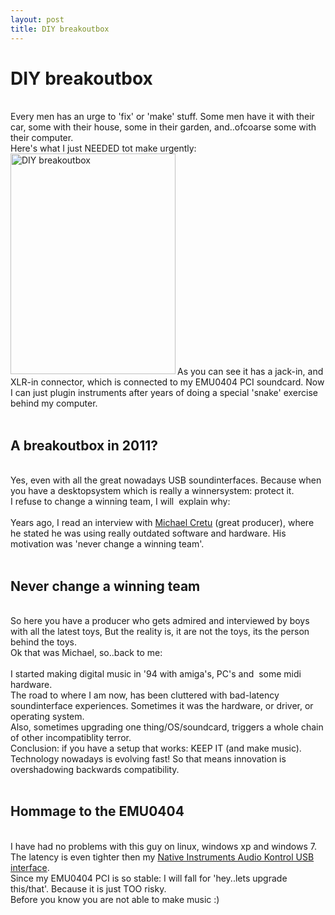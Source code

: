 ```yaml
---
layout: post
title: DIY breakoutbox
---
```

<h1>DIY breakoutbox</h1><br>Every men has an urge to 'fix' or 'make' stuff. Some men have it with their car, some with their house, some in their garden, and..ofcoarse some with their computer.<br>Here's what I just NEEDED tot make urgently:<br><img style="width: 264px; height: 353px;" class="img-align-left" alt="DIY breakoutbox" src="http://www.leondustar.nl/img/1_photo1.JPG" align="left"><br><br><br><br><br><br><br><br><br><br><br><br><br><br><br><br><br><br><br><br>As you can see it has a jack-in, and XLR-in connector, which is connected to my EMU0404 PCI soundcard. Now I can just plugin instruments after years of doing a special 'snake' exercise behind my computer.<br><br><h2>A breakoutbox in 2011?</h2>
<br>
Yes, even with all the great nowadays USB soundinterfaces. Because when you have a desktopsystem which is really a winnersystem: protect it. <br>I refuse to change a winning team, I will&nbsp; explain why:<br><br>Years ago, I read an interview with <a target="_blank" title="" href="http://en.wikipedia.org/wiki/Enigma_%28musical_project%29">Michael Cretu</a> (great producer), where he stated he was using really outdated software and hardware. His motivation was 'never change a winning team'.<br><br><h2>Never change a winning team</h2><br>So here you have a producer who gets admired and interviewed by boys with all the latest toys, But the reality is, it are not the toys, its the person behind the toys.<br>Ok that was Michael, so..back to me: <br><br>I started making digital music in '94 with amiga's, PC's and&nbsp; some midi hardware.<br>The road to where I am now, has been cluttered with bad-latency soundinterface experiences. Sometimes it was the hardware, or driver, or operating system.<br>Also, sometimes upgrading one thing/OS/soundcard, triggers a whole chain of other incompatiblity terror.<br>Conclusion: if you have a setup that works: KEEP IT (and make music).<br>Technology nowadays is evolving fast! So that means innovation is overshadowing backwards compatibility.<br><br><h2>Hommage to the EMU0404</h2><br>I have had no problems with this guy on linux, windows xp and windows 7. <br>The latency is even tighter then my <a target="_blank" title="native instruments audio kontrol 1" href="http://www.soundonsound.com/sos/mar07/articles/niaudiokontrol.htm">Native Instruments Audio Kontrol USB interface</a>.<br>Since my EMU0404 PCI is so stable: I will fall for 'hey..lets upgrade this/that'. Because it is just TOO risky.<br>Before you know you are not able to make music :)<br><br><br>
<br><br>

